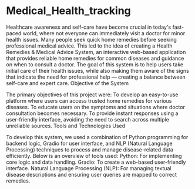 # Medical_Health_tracking
Healthcare awareness and self-care have become crucial in today's fast-paced world, where not everyone can immediately visit a doctor for minor health issues. Many people seek quick home remedies before seeking professional medical advice. This led to the idea of creating a Health Remedies & Medical Advice System, an interactive web-based application that provides reliable home remedies for common diseases and guidance on when to consult a doctor.
The goal of this system is to help users take initial care of their health issues, while also making them aware of the signs that indicate the need for professional help — creating a balance between self-care and expert care.
Objective of the System

The primary objectives of this project were:
To develop an easy-to-use platform where users can access trusted home remedies for various  diseases.
To educate users on the symptoms and situations where doctor consultation becomes necessary.
To provide instant responses using a user-friendly interface, avoiding the need to search across multiple unreliable sources.
Tools and Technologies Used

To develop this system, we used a combination of Python programming for backend logic, Gradio for user interface, and NLP (Natural Language Processing) techniques to process and manage disease-related data efficiently. Below is an overview of tools used:
Python: For implementing core logic and data handling.
Gradio: To create a web-based user-friendly interface.
Natural Language Processing (NLP): For managing textual disease descriptions and ensuring user queries are mapped to correct remedies.
